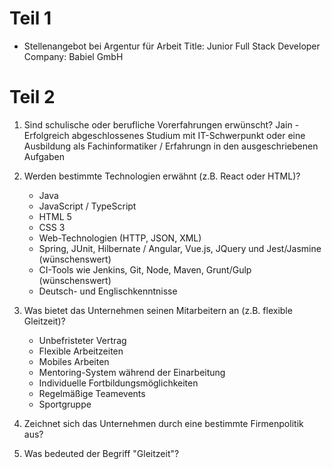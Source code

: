 # Teil 1
- Stellenangebot bei Argentur für Arbeit
Title: Junior Full Stack Developer
Company: Babiel GmbH

# Teil 2
1. Sind schulische oder berufliche Vorerfahrungen erwünscht?
    Jain - Erfolgreich abgeschlossenes Studium mit IT-Schwerpunkt oder eine Ausbildung als Fachinformatiker / Erfahrungn in den ausgeschriebenen Aufgaben

2. Werden bestimmte Technologien erwähnt (z.B. React oder HTML)?
    - Java
    - JavaScript / TypeScript
    - HTML 5
    - CSS 3
    - Web-Technologien (HTTP, JSON, XML)
    - Spring, JUnit, Hilbernate / Angular, Vue.js, JQuery und Jest/Jasmine (wünschenswert)
    - CI-Tools wie Jenkins, Git, Node, Maven, Grunt/Gulp (wünschenswert)
    - Deutsch- und Englischkenntnisse

3. Was bietet das Unternehmen seinen Mitarbeitern an (z.B. flexible Gleitzeit)?
    - Unbefristeter Vertrag
    - Flexible Arbeitzeiten
    - Mobiles Arbeiten
    - Mentoring-System während der Einarbeitung
    - Individuelle Fortbildungsmöglichkeiten
    - Regelmäßige Teamevents
    - Sportgruppe

4. Zeichnet sich das Unternehmen durch eine bestimmte Firmenpolitik aus?

5. Was bedeuted der Begriff "Gleitzeit"?
